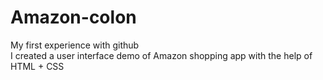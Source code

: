 # Amazon-colon
My first experience with github
<br>
I created a user interface demo of Amazon shopping app with the help of HTML + CSS

